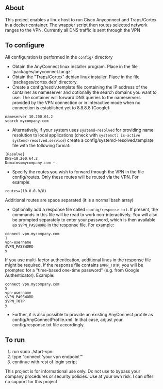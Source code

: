 ## About

This project enables a linux host to run Cisco Anyconnect and Traps/Cortex in a docker container. The wrapper
script then routes selected network ranges to the VPN. Currently all DNS traffic is sent through the VPN

## To configure

All configuration is performed in the `config/` directory

- Obtain the AnyConnect linux installer program. Place in the file 'packages/anyconnect.tar.gz'
- Obtain the "Traps/Cortex" debian linux installer. Place in the file 'packages/cortex.deb' directory.
- Create a config/resolv.template file containing the IP address of the container as nameserver and optionally the search domains you want to use. The container will forward DNS queries to the nameservers provided by the VPN connection or in interactive mode when no connection is established yet to 8.8.8.8 (Google):

```
nameserver 10.200.64.2
search mycompany.com
```

- Alternatively, if your system uses `systemd-resolved` for providing name resolution to local applications (check with `systemctl is-active systemd-resolved.service`) create a config/systemd-resolved.template file with the following format:

```
[Resolve]
DNS=10.200.64.2
Domains=mycompany.com ~.
```

- Specify the routes you wish to forward through the VPN in the file config/routes. Only these routes will
  be routed via the VPN. For example:

```
routes=(10.0.0.0/8)
```

Additional routes are space separated (it is a normal bash array)

- Optionally add a response file called `config/response.txt`. If present, the commands in this file will be read to work non-interactively. You will also be prompted separately to enter your password, which is then available as `$VPN_PASSWORD` in the response file. For example:

```
connect vpn.mycompany.com
1
vpn-username
$VPN_PASSWORD
y
```

If you use multi-factor authentication, additional lines in the response file might be required. If the response file contains `$VPN_TOTP`, you will be prompted for a "time-based one-time password" (e.g. from Google Authenticator). Example:

```
connect vpn.mycompany.com
5
vpn-username
$VPN_PASSWORD
$VPN_TOTP
y
```

- Further, it is also possible to provide an existing AnyConnect profile as config/AnyConnectProfile.xml. In that case, adjust your config/response.txt file accordingly.

## To run

1. run sudo ./start-vpn
1. type "connect 'your vpn endpoint'"
1. continue with rest of login script

This project is for informational use only. Do not use to bypass your company procedures or security policies. Use at your own risk. I can offer no support for this project
